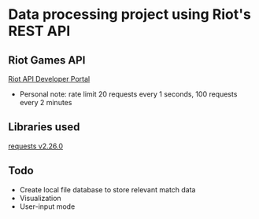# Data processing project using Riot's REST API

## Riot Games API
[Riot API Developer Portal](https://developer.riotgames.com/apis)
  - Personal note: rate limit 20 requests every 1 seconds, 100 requests every 2 minutes

## Libraries used
  [requests v2.26.0](https://docs.python-requests.org/en/master/)
    
    
## Todo
  - Create local file database to store relevant match data
  - Visualization
  - User-input mode
  
